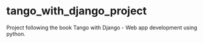 # tango_with_django_project
Project following the book Tango with Django - Web app development using python.
